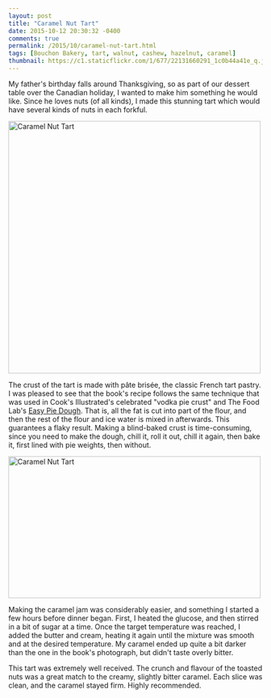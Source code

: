 ```yaml
---
layout: post
title: "Caramel Nut Tart"
date: 2015-10-12 20:30:32 -0400
comments: true
permalink: /2015/10/caramel-nut-tart.html
tags: [Bouchon Bakery, tart, walnut, cashew, hazelnut, caramel]
thumbnail: https://c1.staticflickr.com/1/677/22131660291_1c0b44a41e_q.jpg
---
```


My father's birthday falls around Thanksgiving, so as part of our
dessert table over the Canadian holiday, I wanted to make him something
he would like. Since he loves nuts (of all kinds), I made this stunning
tart which would have several kinds of nuts in each forkful.

<a data-flickr-embed="true"
href="https://www.flickr.com/photos/gnuf/22131660291/in/photostream/"
title="Caramel Nut Tart"><img
src="https://farm1.staticflickr.com/677/22131660291_1c0b44a41e.jpg"
width="500" height="500" alt="Caramel Nut Tart"></a><script async
src="//embedr.flickr.com/assets/client-code.js"
charset="utf-8"></script>

The crust of the tart is made with pâte brisée, the classic French
tart pastry. I was pleased to see that the book's recipe follows
the same technique that was used in Cook's Illustrated's celebrated
"vodka pie crust" and The Food Lab's [Easy Pie
Dough](http://sweets.seriouseats.com/2011/07/the-food-lab-the-science-of-pie-how-to-make-pie-crust-easy-recipe.html).
That is, all the fat is cut into part of the flour, and then the
rest of the flour and ice water is mixed in afterwards. This
guarantees a flaky result. Making a blind-baked crust is time-consuming,
since you need to make the dough, chill it, roll it out, chill it
again, then bake it, first lined with pie weights, then without.

<a data-flickr-embed="true"
href="https://www.flickr.com/photos/gnuf/21933393560/in/photostream/"
title="Caramel Nut Tart"><img
src="https://farm6.staticflickr.com/5739/21933393560_a58cb5f91b.jpg"
width="500" height="281" alt="Caramel Nut Tart"></a><script async
src="//embedr.flickr.com/assets/client-code.js"
charset="utf-8"></script>

Making the caramel jam was considerably easier, and something I
started a few hours before dinner began. First, I heated the glucose,
and then stirred in a bit of sugar at a time. Once the target
temperature was reached, I added the butter and cream, heating it again
until the mixture was smooth and at the desired temperature.
My caramel ended up quite a bit darker than the one in the book's
photograph, but didn't taste overly bitter.

This tart was extremely well received. The crunch and flavour of the
toasted nuts was a great match to the creamy, slightly bitter caramel.
Each slice was clean, and the caramel stayed firm. Highly recommended.
